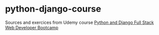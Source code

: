 # python-django-course
Sources and exercices from Udemy course [Python and Django Full Stack Web Developer Bootcamp](https://www.udemy.com/course/python-and-django-full-stack-web-developer-bootcamp/)
